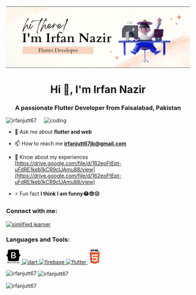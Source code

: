 ![logo](https://github.com/irfanjutt67/irfanjutt67/blob/master/git-banner.png)
<h1 align="center">Hi 👋, I'm Irfan Nazir</h1>
<h3 align="center">A passionate Flutter Developer from Faisalabad, Pakistan</h3>

<img align="right" alt="coding" width="400" src="https://raw.githubusercontent.com/chiraag-kakar/chiraag-kakar/master/hadder.gif">

<p align="left"> <img src="https://komarev.com/ghpvc/?username=irfanjutt67&label=Profile%20views&color=0e75b6&style=flat" alt="irfanjutt67" /> </p>

- 💬 Ask me about **flutter and web**

- 📫 How to reach me **irfanjutt67jb@gmail.com**

- 📄 Know about my experiences [https://drive.google.com/file/d/162eoFtEpt-uFdRE1keb1kCR9clJAmu88/view](https://drive.google.com/file/d/162eoFtEpt-uFdRE1keb1kCR9clJAmu88/view)

- ⚡ Fun fact **I think I am funny😂😎😒**

<h3 align="left">Connect with me:</h3>
<p align="left">
<a href="https://www.youtube.com/c/simlified learner" target="blank"><img align="center" src="https://raw.githubusercontent.com/rahuldkjain/github-profile-readme-generator/master/src/images/icons/Social/youtube.svg" alt="simlified learner" height="30" width="40" /></a>
</p>

<h3 align="left">Languages and Tools:</h3>
<p align="left"> <a href="https://getbootstrap.com" target="_blank" rel="noreferrer"> <img src="https://raw.githubusercontent.com/devicons/devicon/master/icons/bootstrap/bootstrap-plain-wordmark.svg" alt="bootstrap" width="40" height="40"/> </a> <a href="https://dart.dev" target="_blank" rel="noreferrer"> <img src="https://www.vectorlogo.zone/logos/dartlang/dartlang-icon.svg" alt="dart" width="40" height="40"/> </a> <a href="https://firebase.google.com/" target="_blank" rel="noreferrer"> <img src="https://www.vectorlogo.zone/logos/firebase/firebase-icon.svg" alt="firebase" width="40" height="40"/> </a> <a href="https://flutter.dev" target="_blank" rel="noreferrer"> <img src="https://www.vectorlogo.zone/logos/flutterio/flutterio-icon.svg" alt="flutter" width="40" height="40"/> </a> <a href="https://www.w3.org/html/" target="_blank" rel="noreferrer"> <img src="https://raw.githubusercontent.com/devicons/devicon/master/icons/html5/html5-original-wordmark.svg" alt="html5" width="40" height="40"/> </a> </p>

<p><img align="left" src="https://github-readme-stats.vercel.app/api/top-langs?username=irfanjutt67&show_icons=true&locale=en&layout=compact" alt="irfanjutt67" /></p>

<p>&nbsp;<img align="center" src="https://github-readme-stats.vercel.app/api?username=irfanjutt67&show_icons=true&locale=en" alt="irfanjutt67" /></p>

<p><img align="center" src="https://github-readme-streak-stats.herokuapp.com/?user=irfanjutt67&" alt="irfanjutt67" /></p>
